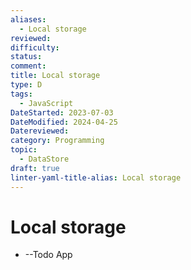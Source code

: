 ```yaml
---
aliases:
  - Local storage
reviewed: 
difficulty: 
status: 
comment: 
title: Local storage
type: D
tags:
  - JavaScript
DateStarted: 2023-07-03
DateModified: 2024-04-25
Datereviewed: 
category: Programming
topic:
  - DataStore
draft: true
linter-yaml-title-alias: Local storage
---
```


# Local storage

- --Todo App
